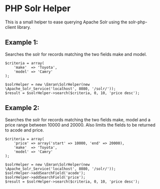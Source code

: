 PHP Solr Helper
===============

This is a small helper to ease querying Apache Solr using the solr-php-client library.

Example 1:
----------

Searches the solr for records matching the two fields make and model.

    $criteria = array(
        'make'  => 'Toyota',
        'model' => 'Camry'
    );

    $solrHelper = new \Emran\SolrHelper(new \Apache_Solr_Service('localhost', 8080, '/solr/'));
    $result = $solrHelper->search($criteria, 0, 10, 'price desc');

Example 2:
----------

Searches the solr for records matching the two fields make, model and a price range between 10000 and 
20000. Also limits the fields to be returned to acode and price.

    $criteria = array(
        'price' => array('start' => 10000, 'end' => 20000),
        'make'  => 'Toyota',
        'model' => 'Camry'
    );

    $solrHelper = new \Emran\SolrHelper(new \Apache_Solr_Service('localhost', 8080, '/solr/'));
    $solrHelper->addSearchField('acode');
    $solrHelper->addSearchField('price');
    $result = $solrHelper->search($criteria, 0, 10, 'price desc');